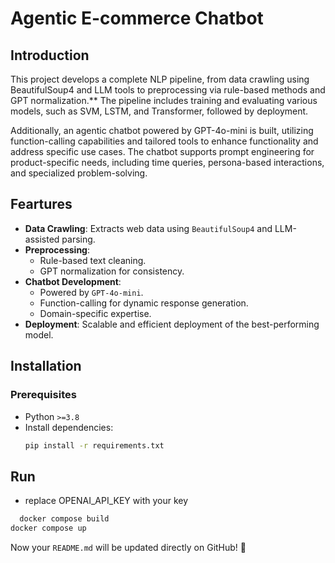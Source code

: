 # Agentic E-commerce Chatbot

## Introduction
This project develops a complete NLP pipeline, from data crawling using BeautifulSoup4 and LLM tools to preprocessing via rule-based methods and GPT normalization.** The pipeline includes training and evaluating various models, such as SVM, LSTM, and Transformer, followed by deployment.

Additionally, an agentic chatbot powered by GPT-4o-mini is built, utilizing function-calling capabilities and tailored tools to enhance functionality and address specific use cases. The chatbot supports prompt engineering for product-specific needs, including time queries, persona-based interactions, and specialized problem-solving.

## Feartures
- **Data Crawling**: Extracts web data using `BeautifulSoup4` and LLM-assisted parsing.
- **Preprocessing**:
  - Rule-based text cleaning.
  - GPT normalization for consistency.
- **Chatbot Development**:
  - Powered by `GPT-4o-mini`.
  - Function-calling for dynamic response generation.
  - Domain-specific expertise.
- **Deployment**: Scalable and efficient deployment of the best-performing model.

## Installation
### Prerequisites
- Python `>=3.8`
- Install dependencies:
  ```bash
  pip install -r requirements.txt

## Run
- replace OPENAI_API_KEY with your key
```bash
  docker compose build
docker compose up
  ```

Now your `README.md` will be updated directly on GitHub! 🚀
